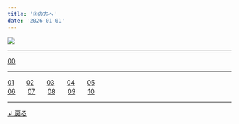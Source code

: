 ```yaml
---
title: '④の方へ'
date: '2026-01-01'
---
```

![](/images/4.jpg)
***
[00](/posts/4-00)
***
[01](/posts/4-01)　　[02](/posts/4-02)　　[03](/posts/4-03)　　[04](/posts/4-04)　　[05](/posts/4-05)  
[06](/posts/4-06)　　[07](/posts/4-07)　　[08](/posts/4-08)　　[09](/posts/4-09)　　[10](/posts/4-10)
***
[ ↲ 戻る ](https://01234567890.thebase.in/about)

